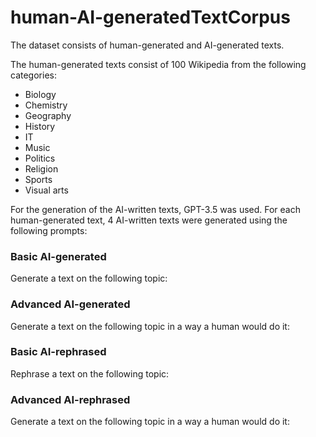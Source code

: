 # human-AI-generatedTextCorpus
The dataset consists of human-generated and AI-generated texts.

The human-generated texts consist of 100 Wikipedia from the following categories:
- Biology
- Chemistry
- Geography
- History
- IT
- Music
- Politics
- Religion
- Sports
- Visual arts

For the generation of the AI-written texts, GPT-3.5 was used. For each human-generated text, 4 AI-written texts were generated using the following prompts:

### Basic AI-generated
Generate a text on the following topic: <Wikipedia Title>

### Advanced AI-generated
Generate a text on the following topic in a way a human would do it: <Wikipedia Title>

### Basic AI-rephrased
Rephrase a text on the following topic: <Wikipedia Text>

### Advanced AI-rephrased
Generate a text on the following topic in a way a human would do it: <Wikipedia Text>
